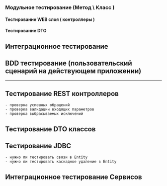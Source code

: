 ###  Модульное тестирование (Метод \ Класс )
#### Тестирование WEB слоя ( контроллеры )
#### Тестирование DTO

## Интеграционное тестирование

## BDD тестирование (пользовательский сценарий на действующем приложении)

---

##  Тестирование REST контроллеров 
    - проверка успешных обращений
    - проверка валидации входящих параметров
    - проверка выбрасываемых исключений

##  Тестирование DTO классов

##  Тестирование JDBC
    - нужно ли тестировать связи в Entity
    - нужно ли тестировать каскадное удаление в Entity

##  Интеграционное тестирование Сервисов
